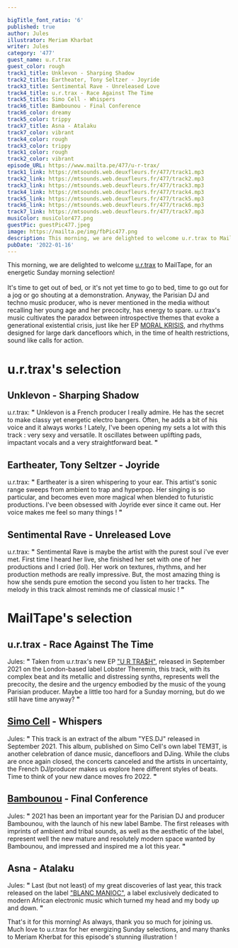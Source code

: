 ```yaml
---

bigTitle_font_ratio: '6'
published: true
author: Jules
illustrator: Meriam Kharbat
writer: Jules
category: '477'
guest_name: u.r.trax
guest_color: rough
track1_title: Unklevon - Sharping Shadow
track2_title: Eartheater, Tony Seltzer - Joyride
track3_title: Sentimental Rave - Unreleased Love
track4_title: u.r.trax - Race Against The Time
track5_title: Simo Cell - Whispers
track6_title: Bambounou - Final Conference
track6_color: dreamy
track5_color: trippy
track7_title: Asna - Atalaku
track7_color: vibrant
track4_color: rough
track3_color: trippy
track1_color: rough
track2_color: vibrant
episode_URL: https://www.mailta.pe/477/u-r-trax/
track1_link: https://mtsounds.web.deuxfleurs.fr/477/track1.mp3
track2_link: https://mtsounds.web.deuxfleurs.fr/477/track2.mp3
track3_link: https://mtsounds.web.deuxfleurs.fr/477/track3.mp3
track4_link: https://mtsounds.web.deuxfleurs.fr/477/track4.mp3
track5_link: https://mtsounds.web.deuxfleurs.fr/477/track5.mp3
track6_link: https://mtsounds.web.deuxfleurs.fr/477/track6.mp3
track7_link: https://mtsounds.web.deuxfleurs.fr/477/track7.mp3
musiColor: musiColor477.png
guestPic: guestPic477.jpeg
image: https://mailta.pe/img/fbPic477.png
description: This morning, we are delighted to welcome u.r.trax to MailTape, for an energetic Sunday morning selection!  It's time to get out of bed, or it's not yet time to go to bed, time to go out for a jog or go shouting at a demonstration. Anyway, the Parisian DJ and techno music producer, who is never mentioned in the media without recalling her young age and her precocity, has energy to spare. u.r.trax's music cultivates the paradox between introspective themes that evoke a generational existential crisis, as in her EP MORAL KRISIS, and rhythms designed for large dark dancefloors which, in the time of health restrictions, sound like calls for action.
pubDate: '2022-01-16'
---
```

 This morning, we are delighted to welcome [u.r.trax](https://www.instagram.com/ur_trax/) to MailTape, for an energetic Sunday morning selection!
<br><br>
It's time to get out of bed, or it's not yet time to go to bed, time to go out for a jog or go shouting at a demonstration. Anyway, the Parisian DJ and techno music producer, who is never mentioned in the media without recalling her young age and her precocity, has energy to spare. u.r.trax's music cultivates the paradox between introspective themes that evoke a generational existential crisis, just like her EP [MORAL KRISIS](https://hectoroaks.bandcamp.com/album/moral-krisis), and rhythms designed for large dark dancefloors which, in the time of health restrictions, sound like calls for action.



# u.r.trax's selection

## Unklevon - Sharping Shadow
u.r.trax: **"** Unklevon is a French producer I really admire. He has the secret to make classy yet energetic electro bangers. Often, he adds a bit of his voice and it always works ! Lately, I've been opening my sets a lot with this track : very sexy and versatile. It oscillates between uplifting pads, impactant vocals and a very straightforward beat. **"** 

## Eartheater, Tony Seltzer - Joyride
u.r.trax: **"** Eartheater is a siren whispering to your ear. This artist's sonic range sweeps from ambient to trap and hyperpop. Her singing is so particular, and becomes even more magical when blended to futuristic productions. I've been obsessed with Joyride ever since it came out. Her voice makes me feel so many things ! **"** 

## Sentimental Rave - Unreleased Love
u.r.trax: **"** Sentimental Rave is maybe the artist with the purest soul i've ever met. First time I heard her live, she finished her set with one of her productions and I cried (lol). Her work on textures, rhythms, and her production methods are really impressive. But, the most amazing thing is how she sends pure emotion the second you listen to her tracks. The melody in this track almost reminds me of classical music ! **"** 


# MailTape's selection

## u.r.trax - Race Against The Time
Jules: **"** Taken from u.r.trax's new EP ["U R TRA$H"](https://lobstertheremin.com/album/u-r-tra-h), released in September 2021 on the London-based label Lobster Theremin, this track, with its complex beat and its metallic and distressing synths, represents well the precocity, the desire and the urgency embodied by the music of the young Parisian producer. Maybe a little too hard for a Sunday morning, but do we still have time anyway? **"** 

## [Simo Cell](https://simocell.bandcamp.com/) - Whispers
Jules: **"** This track is an extract of the album "YES.DJ" released in September 2021. This album, published on Simo Cell's own label TEMƎT, is another celebration of dance music, dancefloors and DJing. While the clubs are once again closed, the concerts canceled and the artists in uncertainty, the French DJ/producer makes us explore here different styles of beats. Time to think of your new dance moves fro 2022. **"** 

## [Bambounou](https://bambounouofficial.bandcamp.com/) - Final Conference
Jules: **"** 2021 has been an important year for the Parisian DJ and producer Bambounou, with the launch of his new label Bambe. The first releases with imprints of ambient and tribal sounds, as well as the aesthetic of the label, represent well the new mature and resolutely modern space wanted by Bambounou, and impressed and inspired me a lot this year. **"** 

## Asna - Atalaku
Jules: **"** Last (but not least) of my great discoveries of last year, this track released on the label ["BLANC MANIOC"](https://blancmanioclabel.bandcamp.com/track/atalaku), a label exclusively dedicated to modern African electronic music which turned my head and my body up and down. **"** 


That's it for this morning! As always, thank you so much for joining us. Much love to u.r.trax for her energizing Sunday selections, and many thanks to Meriam Kherbat for this episode's stunning illustration !

